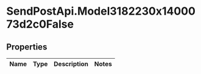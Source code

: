 # SendPostApi.Model3182230x1400073d2c0False

## Properties
Name | Type | Description | Notes
------------ | ------------- | ------------- | -------------


